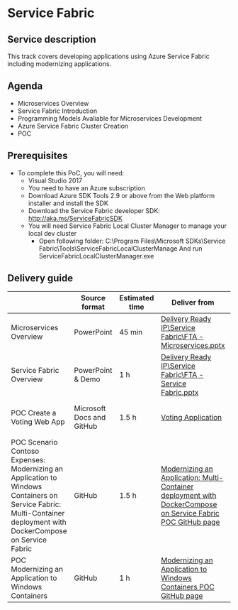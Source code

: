 
# Service Fabric

## Service description
This track covers developing applications using Azure Service Fabric including modernizing applications.

## Agenda
* Microservices Overview
* Service Fabric Introduction
* Programming Models Avaliable for Microservices Development
* Azure Service Fabric Cluster Creation
* POC

## Prerequisites
* To complete this PoC, you will need:
    * Visual Studio 2017
    * You need to have an Azure subscription
    * Download Azure SDK Tools 2.9 or above from the Web platform installer and install the SDK
    * Download the Service Fabric developer SDK: http://aka.ms/ServiceFabricSDK
     * You will need Service Fabric Local Cluster Manager to manage your local dev cluster
       * Open following folder:
         C:\Program Files\Microsoft SDKs\Service Fabric\Tools\ServiceFabricLocalClusterManage And run ServiceFabricLocalClusterManager.exe

## Delivery guide
|  | Source format | Estimated time | Deliver from | Readiness Resources |
| ------------- | ------------- | ------------- | ------------- | ------------- |
| Microservices Overview | PowerPoint | 45 min  | [Delivery Ready IP\Service Fabric\FTA - Microservices.pptx](https://microsoft.sharepoint.com/:p:/r/teams/fasttrackforazure/CE/_layouts/15/Doc.aspx?sourcedoc=%7B919B47E1-EA64-4967-AD67-DD8EA3B76483%7D&file=FTA%20-%20Microservices.pptx&action=edit&mobileredirect=true) | |
| Service Fabric Overview | PowerPoint & Demo | 1 h  | [Delivery Ready IP\Service Fabric\FTA - Service Fabric.pptx](https://microsoft.sharepoint.com/:p:/r/teams/fasttrackforazure/CE/_layouts/15/Doc.aspx?sourcedoc=%7B6210379B-915B-42AE-AC1E-FDACB235B49F%7D&file=FTA%20-%20Service%20Fabric.pptx&action=edit&mobileredirect=true) | [Service Fabric Overview TTT](https://msit.microsoftstream.com/video/9f69aaa7-6682-49c8-9a49-de33fec4455b)|
| POC Create a Voting Web App  | Microsoft Docs and GitHub | 1.5 h  | [Voting Application](https://docs.microsoft.com/en-us/azure/service-fabric/service-fabric-tutorial-create-dotnet-app) | [Creating the Voting application TTT](https://msit.microsoftstream.com/video/ea2ec11f-cb7c-4642-932a-d17322f80a20)| 
| POC Scenario Contoso Expenses: Modernizing an Application to Windows Containers on Service Fabric: Multi-Container deployment with DockerCompose on Service Fabric | GitHub | 1.5 h  | [Modernizing an Application: Multi-Container deployment with DockerCompose on Service Fabric POC GitHub page](https://github.com/Azure/fta-internalbusinessapps/blob/master/appmodernization/containers-on-service-fabric/articles/containers-on-service-fabric-with-compose.md) | | 
| POC Modernizing an Application to Windows Containers | GitHub | 1 h  | [Modernizing an Application to Windows Containers POC GitHub page](https://github.com/Azure/fta-internalbusinessapps/blob/master/appmodernization/containers-on-service-fabric/articles/containers-on-service-fabric.md) | | 
